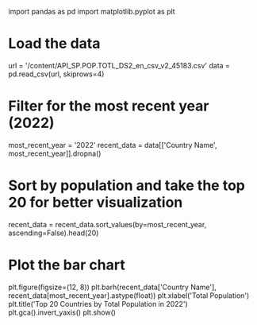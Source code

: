 import pandas as pd
import matplotlib.pyplot as plt

# Load the data
url = '/content/API_SP.POP.TOTL_DS2_en_csv_v2_45183.csv'
data = pd.read_csv(url, skiprows=4)

# Filter for the most recent year (2022)
most_recent_year = '2022'
recent_data = data[['Country Name', most_recent_year]].dropna()

# Sort by population and take the top 20 for better visualization
recent_data = recent_data.sort_values(by=most_recent_year, ascending=False).head(20)

# Plot the bar chart
plt.figure(figsize=(12, 8))
plt.barh(recent_data['Country Name'], recent_data[most_recent_year].astype(float))
plt.xlabel('Total Population')
plt.title('Top 20 Countries by Total Population in 2022')
plt.gca().invert_yaxis()
plt.show()
